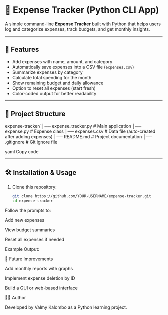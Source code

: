 # 💸 Expense Tracker (Python CLI App)

A simple command-line **Expense Tracker** built with Python that helps users log and categorize expenses, track budgets, and get monthly insights.

---

## 🚀 Features
- Add expenses with name, amount, and category
- Automatically save expenses into a CSV file (`expenses.csv`)
- Summarize expenses by category
- Calculate total spending for the month
- Show remaining budget and daily allowance
- Option to reset all expenses (start fresh)
- Color-coded output for better readability

---

## 📂 Project Structure
expense-tracker/
│── expense_tracker.py # Main application
│── expense.py # Expense class
│── expenses.csv # Data file (auto-created after adding expenses)
│── README.md # Project documentation
│── .gitignore # Git ignore file

yaml
Copy code

---

## 🛠️ Installation & Usage

1. Clone this repository:
   ```bash
   git clone https://github.com/YOUR-USERNAME/expense-tracker.git
   cd expense-tracker


Follow the prompts to:

Add new expenses

View budget summaries

Reset all expenses if needed


Example Output:


🔮 Future Improvements

Add monthly reports with graphs

Implement expense deletion by ID

Build a GUI or web-based interface

👨‍💻 Author

Developed by Valmy Kalombo as a Python learning project.